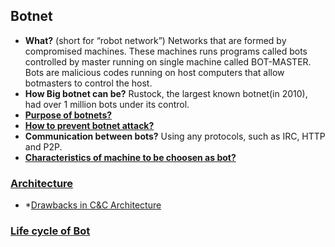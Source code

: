 ## Botnet
  - **What?** (short for “robot network”) Networks that are formed by compromised machines. These machines runs programs called bots controlled by master running on single machine called BOT-MASTER. Bots are malicious codes running on host computers that allow botmasters to control the host.
  - **How Big botnet can be?** Rustock, the largest known botnet(in 2010), had over 1 million bots under its control.
  - **[Purpose of botnets?](Purpose_of_botnet.md)**
  - **[How to prevent botnet attack?](Preventing_Botnet_attacks.md)**
  - **Communication between bots?** Using any protocols, such as IRC, HTTP and P2P.
  - **[Characteristics of machine to be choosen as bot?](Bot_Characteristics.md)**

### [Architecture](Botnet_Architecture)
  - *[Drawbacks in C&C Architecture](Botnet_Architecture/Drawbacks.md)

### [Life cycle of Bot](Bot_Lifecycle)
